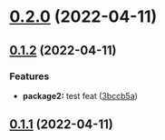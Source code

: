 # [0.2.0](https://github.com/rayy-li/monorepo-test/compare/v0.1.2...v0.2.0) (2022-04-11)



## [0.1.2](https://github.com/rayy-li/monorepo-test/compare/v0.1.1...v0.1.2) (2022-04-11)


### Features

* **package2:** test feat ([3bccb5a](https://github.com/rayy-li/monorepo-test/commit/3bccb5a4aee1a67594af75669be59f365a1dcc48))



## [0.1.1](https://github.com/rayy-li/monorepo-test/compare/v0.1.0...v0.1.1) (2022-04-11)



